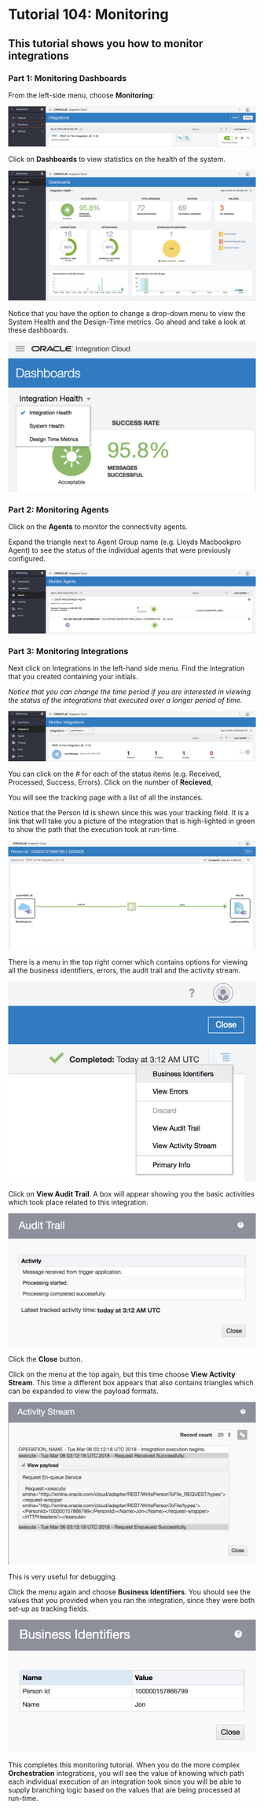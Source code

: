# Tutorial 104: Monitoring

## This tutorial shows you how to monitor integrations

### Part 1: Monitoring Dashboards

From the left-side menu, choose **Monitoring**:

![Screen Shot 2018-03-05 at 11.10.47 PM](./images/tutorial104/1a.png)

Click on **Dashboards** to view statistics on the health of the system.

![Screen Shot 2018-03-05 at 11.53.07 PM](images/tutorial104/1b.png)

Notice that you have the option to change a drop-down menu to view the System Health and the Design-Time metrics. Go ahead and take a look at these dashboards.

![Screen Shot 2018-03-05 at 11.55.13 PM](images/tutorial104/1c.png)



### Part 2: Monitoring Agents

Click on the **Agents** to monitor the connectivity agents.

Expand the triangle next to Agent Group name (e.g. Lloyds Macbookpro Agent) to see the status of the individual agents that were previously configured.

![Screen Shot 2018-03-05 at 11.29.54 PM](images/tutorial104/2a.png)

### Part 3: Monitoring Integrations

Next click on Integrations in the left-hand side menu. Find the integration that you created containing your initials.

*Notice that you can change the time period if you are interested in viewing the status of the integrations that executed over a longer period of time.*

![Screen Shot 2018-03-05 at 11.33.07 PM](images/tutorial104/3a.png)

You can click on the # for each of the status items (e.g. Received, Processed, Success, Errors). Click on the number of **Recieved**,

You will see the tracking page with a list of all the instances.

Notice that the Person Id is shown since this was your tracking field. It is a link that will take you a picture of the integration that is high-lighted in green to show the path that the execution took at run-time.

![Screen Shot 2018-03-05 at 11.38.49 PM](images/tutorial104/3b.png)

There is a menu in the top right corner which contains options for viewing all the business identifiers, errors, the audit trail and the activity stream.

![Screen Shot 2018-03-05 at 11.41.03 PM](images/tutorial104/3c.png)

Click on **View Audit Trail**. A box will appear showing you the basic activities which took place related to this integration.

![Screen Shot 2018-03-05 at 11.42.42 PM](images/tutorial104/3d.png)

Click the **Close** button.

Click on the menu at the top again, but this time choose **View Activity Stream**. This time a different box appears that also contains triangles which can be expanded to view the payload formats.

![Screen Shot 2018-03-05 at 11.46.39 PM](images/tutorial104/3e.png)

This is very useful for debugging.

Click the menu again and choose **Business Identifiers**. You should see the values that you provided when you ran the integration, since they were both set-up as tracking fields.

![Screen Shot 2018-03-05 at 11.47.31 PM](images/tutorial104/3f.png)

This completes this monitoring tutorial. When you do the more complex **Orchestration** integrations, you will see the value of knowing which path each individual execution of an integration took since you will be able to supply branching logic based on the values that are being processed at run-time.

